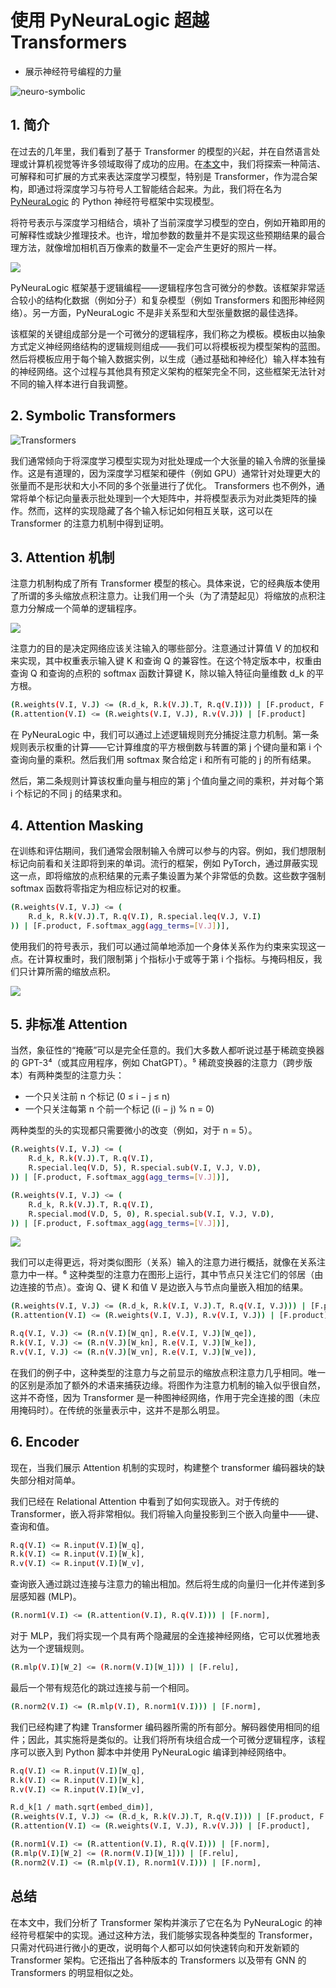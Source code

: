 # 使用 PyNeuraLogic 超越 Transformers

- 展示神经符号编程的力量

![neuro-symbolic](https://swindler-typora.oss-cn-chengdu.aliyuncs.com/typora_imgs/image-20230208175354164.png)



## 1. 简介

在过去的几年里，我们看到了基于 Transformer 的模型的兴起，并在自然语言处理或计算机视觉等许多领域取得了成功的应用。在[本文](https://towardsdatascience.com/beyond-transformers-with-pyneuralogic-10b70cdc5e45 "Source")中，我们将探索一种简洁、可解释和可扩展的方式来表达深度学习模型，特别是 Transformer，作为混合架构，即通过将深度学习与符号人工智能结合起来。为此，我们将在名为 [PyNeuraLogic](https://github.com/LukasZahradnik/PyNeuraLogic/ "PyNeuraLogic") 的 Python 神经符号框架中实现模型。



将符号表示与深度学习相结合，填补了当前深度学习模型的空白，例如开箱即用的可解释性或缺少推理技术。也许，增加参数的数量并不是实现这些预期结果的最合理方法，就像增加相机百万像素的数量不一定会产生更好的照片一样。

![](https://swindler-typora.oss-cn-chengdu.aliyuncs.com/typora_imgs/image-20230208175637262.png)

PyNeuraLogic 框架基于逻辑编程——逻辑程序包含可微分的参数。该框架非常适合较小的结构化数据（例如分子）和复杂模型（例如 Transformers 和图形神经网络）。另一方面，PyNeuraLogic 不是非关系型和大型张量数据的最佳选择。

该框架的关键组成部分是一个可微分的逻辑程序，我们称之为模板。模板由以抽象方式定义神经网络结构的逻辑规则组成——我们可以将模板视为模型架构的蓝图。然后将模板应用于每个输入数据实例，以生成（通过基础和神经化）输入样本独有的神经网络。这个过程与其他具有预定义架构的框架完全不同，这些框架无法针对不同的输入样本进行自我调整。



## 2. Symbolic Transformers

![Transformers](https://swindler-typora.oss-cn-chengdu.aliyuncs.com/typora_imgs/image-20230208175914497.png)



我们通常倾向于将深度学习模型实现为对批处理成一个大张量的输入令牌的张量操作。这是有道理的，因为深度学习框架和硬件（例如 GPU）通常针对处理更大的张量而不是形状和大小不同的多个张量进行了优化。 Transformers 也不例外，通常将单个标记向量表示批处理到一个大矩阵中，并将模型表示为对此类矩阵的操作。然而，这样的实现隐藏了各个输入标记如何相互关联，这可以在 Transformer 的注意力机制中得到证明。



## 3. Attention 机制

注意力机制构成了所有 Transformer 模型的核心。具体来说，它的经典版本使用了所谓的多头缩放点积注意力。让我们用一个头（为了清楚起见）将缩放的点积注意力分解成一个简单的逻辑程序。

![](https://swindler-typora.oss-cn-chengdu.aliyuncs.com/typora_imgs/image-20230208194735322.png)



注意力的目的是决定网络应该关注输入的哪些部分。注意通过计算值 V 的加权和来实现，其中权重表示输入键 K 和查询 Q 的兼容性。在这个特定版本中，权重由查询 Q 和查询的点积的 softmax 函数计算键 K，除以输入特征向量维数 d_k 的平方根。

```sh
(R.weights(V.I, V.J) <= (R.d_k, R.k(V.J).T, R.q(V.I))) | [F.product, F.softmax_agg(agg_terms=[V.J])],
(R.attention(V.I) <= (R.weights(V.I, V.J), R.v(V.J)) | [F.product]
```

在 PyNeuraLogic 中，我们可以通过上述逻辑规则充分捕捉注意力机制。第一条规则表示权重的计算——它计算维度的平方根倒数与转置的第 j 个键向量和第 i 个查询向量的乘积。然后我们用 softmax 聚合给定 i 和所有可能的 j 的所有结果。

然后，第二条规则计算该权重向量与相应的第 j 个值向量之间的乘积，并对每个第 i 个标记的不同 j 的结果求和。



## 4. Attention Masking

在训练和评估期间，我们通常会限制输入令牌可以参与的内容。例如，我们想限制标记向前看和关注即将到来的单词。流行的框架，例如 PyTorch，通过屏蔽实现这一点，即将缩放的点积结果的元素子集设置为某个非常低的负数。这些数字强制 softmax 函数将零指定为相应标记对的权重。

```sh
(R.weights(V.I, V.J) <= (
    R.d_k, R.k(V.J).T, R.q(V.I), R.special.leq(V.J, V.I)
)) | [F.product, F.softmax_agg(agg_terms=[V.J])],
```

使用我们的符号表示，我们可以通过简单地添加一个身体关系作为约束来实现这一点。在计算权重时，我们限制第 j 个指标小于或等于第 i 个指标。与掩码相反，我们只计算所需的缩放点积。

![](https://swindler-typora.oss-cn-chengdu.aliyuncs.com/typora_imgs/image-20230208195322439.png)



## 5. 非标准 Attention 

当然，象征性的“掩蔽”可以是完全任意的。我们大多数人都听说过基于稀疏变换器的 GPT-3⁴（或其应用程序，例如 ChatGPT）。⁵ 稀疏变换器的注意力（跨步版本）有两种类型的注意力头：

- 一个只关注前 n 个标记 (0 ≤ i − j ≤ n)
- 一个只关注每第 n 个前一个标记 ((i − j) % n = 0)

两种类型的头的实现都只需要微小的改变（例如，对于 n = 5）。

```sh
(R.weights(V.I, V.J) <= (
    R.d_k, R.k(V.J).T, R.q(V.I),
    R.special.leq(V.D, 5), R.special.sub(V.I, V.J, V.D),
)) | [F.product, F.softmax_agg(agg_terms=[V.J])],
```



```sh
(R.weights(V.I, V.J) <= (
    R.d_k, R.k(V.J).T, R.q(V.I),
    R.special.mod(V.D, 5, 0), R.special.sub(V.I, V.J, V.D),
)) | [F.product, F.softmax_agg(agg_terms=[V.J])],
```

![](https://swindler-typora.oss-cn-chengdu.aliyuncs.com/typora_imgs/image-20230208195556690.png)



我们可以走得更远，将对类似图形（关系）输入的注意力进行概括，就像在关系注意力中一样。⁶ 这种类型的注意力在图形上运行，其中节点只关注它们的邻居（由边连接的节点）。查询 Q、键 K 和值 V 是边嵌入与节点向量嵌入相加的结果。

```sh
(R.weights(V.I, V.J) <= (R.d_k, R.k(V.I, V.J).T, R.q(V.I, V.J))) | [F.product, F.softmax_agg(agg_terms=[V.J])],
(R.attention(V.I) <= (R.weights(V.I, V.J), R.v(V.I, V.J)) | [F.product],

R.q(V.I, V.J) <= (R.n(V.I)[W_qn], R.e(V.I, V.J)[W_qe]),
R.k(V.I, V.J) <= (R.n(V.J)[W_kn], R.e(V.I, V.J)[W_ke]),
R.v(V.I, V.J) <= (R.n(V.J)[W_vn], R.e(V.I, V.J)[W_ve]),
```

在我们的例子中，这种类型的注意力与之前显示的缩放点积注意力几乎相同。唯一的区别是添加了额外的术语来捕获边缘。将图作为注意力机制的输入似乎很自然，这并不奇怪，因为 Transformer 是一种图神经网络，作用于完全连接的图（未应用掩码时）。在传统的张量表示中，这并不是那么明显。



## 6. Encoder

现在，当我们展示 Attention 机制的实现时，构建整个 transformer 编码器块的缺失部分相对简单。

我们已经在 Relational Attention 中看到了如何实现嵌入。对于传统的 Transformer，嵌入将非常相似。我们将输入向量投影到三个嵌入向量中——键、查询和值。

```sh
R.q(V.I) <= R.input(V.I)[W_q],
R.k(V.I) <= R.input(V.I)[W_k],
R.v(V.I) <= R.input(V.I)[W_v],
```

查询嵌入通过跳过连接与注意力的输出相加。然后将生成的向量归一化并传递到多层感知器 (MLP)。

```sh
(R.norm1(V.I) <= (R.attention(V.I), R.q(V.I))) | [F.norm],
```

对于 MLP，我们将实现一个具有两个隐藏层的全连接神经网络，它可以优雅地表达为一个逻辑规则。

```sh
(R.mlp(V.I)[W_2] <= (R.norm(V.I)[W_1])) | [F.relu],
```

最后一个带有规范化的跳过连接与前一个相同。

```sh
(R.norm2(V.I) <= (R.mlp(V.I), R.norm1(V.I))) | [F.norm],
```

我们已经构建了构建 Transformer 编码器所需的所有部分。解码器使用相同的组件；因此，其实施将是类似的。让我们将所有块组合成一个可微分逻辑程序，该程序可以嵌入到 Python 脚本中并使用 PyNeuraLogic 编译到神经网络中。

```sh
R.q(V.I) <= R.input(V.I)[W_q],
R.k(V.I) <= R.input(V.I)[W_k],
R.v(V.I) <= R.input(V.I)[W_v],

R.d_k[1 / math.sqrt(embed_dim)],
(R.weights(V.I, V.J) <= (R.d_k, R.k(V.J).T, R.q(V.I))) | [F.product, F.softmax_agg(agg_terms=[V.J])],
(R.attention(V.I) <= (R.weights(V.I, V.J), R.v(V.J)) | [F.product],

(R.norm1(V.I) <= (R.attention(V.I), R.q(V.I))) | [F.norm],
(R.mlp(V.I)[W_2] <= (R.norm(V.I)[W_1])) | [F.relu],
(R.norm2(V.I) <= (R.mlp(V.I), R.norm1(V.I))) | [F.norm],
```



## 总结

在本文中，我们分析了 Transformer 架构并演示了它在名为 PyNeuraLogic 的神经符号框架中的实现。通过这种方法，我们能够实现各种类型的 Transformer，只需对代码进行微小的更改，说明每个人都可以如何快速转向和开发新颖的 Transformer 架构。它还指出了各种版本的 Transformers 以及带有 GNN 的 Transformers 的明显相似之处。
